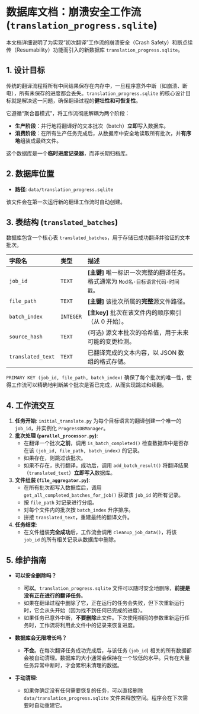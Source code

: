 # 数据库文档：崩溃安全工作流 (`translation_progress.sqlite`)

本文档详细说明了为实现“初次翻译”工作流的崩溃安全（Crash Safety）和断点续传（Resumability）功能而引入的新数据库 `translation_progress.sqlite`。

## 1. 设计目标

传统的翻译流程将所有中间结果保存在内存中，一旦程序意外中断（如崩溃、断电），所有未保存的进度都会丢失。`translation_progress.sqlite` 的核心设计目标就是解决这一问题，确保翻译过程的**健壮性和可恢复性**。

它遵循“聚合器模式”，将工作流彻底解耦为两个阶段：
- **生产阶段**：并行地将翻译好的文本批次（batch）**立即**写入数据库。
- **消费阶段**：在所有生产任务完成后，从数据库中安全地读取所有批次，并**有序地**组装成最终文件。

这个数据库是一个**临时进度记录器**，而非长期归档库。

## 2. 数据库位置

- **路径**: `data/translation_progress.sqlite`

该文件会在第一次运行新的翻译工作流时自动创建。

## 3. 表结构 (`translated_batches`)

数据库包含一个核心表 `translated_batches`，用于存储已成功翻译并验证的文本批次。

| 字段名 | 类型 | 描述 |
| :--- | :--- | :--- |
| `job_id` | `TEXT` | **[主键]** 唯一标识一次完整的翻译任务。格式通常为 `Mod名-目标语言代码-时间戳`。 |
| `file_path` | `TEXT` | **[主键]** 该批次所属的**完整**源文件路径。 |
| `batch_index` | `INTEGER` | **[主key]** 批次在该文件内的顺序索引（从 0 开始）。 |
| `source_hash` | `TEXT` | (可选) 源文本批次的哈希值，用于未来可能的变更检测。 |
| `translated_text`| `TEXT` | 已翻译完成的文本内容，以 JSON 数组的格式存储。 |

`PRIMARY KEY (job_id, file_path, batch_index)` 确保了每个批次的唯一性，使得工作流可以精确地判断某个批次是否已完成，从而实现跳过和续翻。

## 4. 工作流交互

1.  **任务开始**: `initial_translate.py` 为每个目标语言的翻译创建一个唯一的 `job_id`，并实例化 `ProgressDBManager`。
2.  **批次处理 (`parallel_processor.py`)**:
    - 在翻译一个批次**之前**，调用 `is_batch_completed()` 检查数据库中是否存在该 `(job_id, file_path, batch_index)` 的记录。
    - 如果存在，则跳过该批次。
    - 如果不存在，执行翻译。成功后，调用 `add_batch_result()` 将翻译结果（`translated_text`）**立即写入**数据库。
3.  **文件组装 (`file_aggregator.py`)**:
    - 在所有批次都写入数据库后，调用 `get_all_completed_batches_for_job()` 获取该 `job_id` 的所有记录。
    - 按 `file_path` 对记录进行分组。
    - 对每个文件内的批次按 `batch_index` 升序排序。
    - 拼接 `translated_text`，重建最终的翻译文件。
4.  **任务结束**:
    - 在文件组装**完全成功**后，工作流会调用 `cleanup_job_data()`，将该 `job_id` 的所有相关记录从数据库中删除。

## 5. 维护指南

- **可以安全删除吗？**
  - **可以**。`translation_progress.sqlite` 文件可以随时安全地删除，**前提是没有正在进行的翻译任务**。
  - 如果在翻译过程中删除了它，正在运行的任务会失败，但下次重新运行时，它会从头开始（因为找不到任何已完成的进度）。
  - 如果任务已意外中断，**不要删除**此文件。下次使用相同的参数重新运行任务时，工作流将利用此文件中的记录来恢复进度。

- **数据库会无限增长吗？**
  - **不会**。在每次翻译任务成功完成后，与该任务 (`job_id`) 相关的所有数据都会被自动清理。数据库的大小通常会保持在一个较低的水平。只有在大量任务异常中断时，才会累积未清理的数据。

- **手动清理**:
  - 如果你确定没有任何需要恢复的任务，可以直接删除 `data/translation_progress.sqlite` 文件来释放空间。程序会在下次需要时自动重建它。
